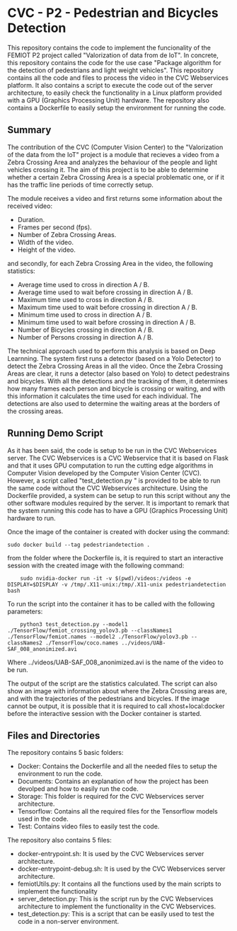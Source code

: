# CVC - P2 - Pedestrian and Bicycles Detection

This repository contains the code to implement the funcionality of the FEMIOT P2 project called "Valorization of data from de IoT". In concrete, this repository contains the code for the use case "Package algorithm for the detection of pedestrians and light weight vehicles".
This repository contains all the code and files to process the video in the CVC Webservices platform. It also contains a script to execute the code out of the server architecture, to easily check the functionality in a Linux platform provided with a GPU (Graphics Processing Unit) hardware.
The repository also contains a Dockerfile to easily setup the environment for running the code.

## Summary
The contribution of the CVC (Computer Vision Center) to the "Valorization of the data from the IoT" project is a module that recieves a video from a Zebra Crossing Area and analyzes the behaviour of the people and light vehicles crossing it. The aim of this project is to be able to determine whether a certain Zebra Crossing Area is a special problematic one, or if it has the traffic line periods of time correctly setup.

The module receives a video and first returns some information about the received video:
 - Duration.
 - Frames per second (fps).
 - Number of Zebra Crossing Areas.
 - Width of the video.
 - Height of the video.

 and secondly, for each Zebra Crossing Area in the video, the following statistics:

 - Average time used to cross in direction A / B.
 - Average time used to wait before crossing in direction A / B.
 - Maximum time used to cross in direction A / B.
 - Maximum time used to wait before crossing in direction A / B.
 - Minimum time used to cross in direction A / B.
 - Minimum time used to wait before crossing in direction A / B.
 - Number of Bicycles crossing in direction A / B.
 - Number of Persons crossing in direction A / B.

The technical approach used to perform this analysis is based on Deep Learnning.
The system first runs a detector (based on a Yolo Detector) to detect the Zebra Crossing Areas in all the video. Once the Zebra Crossing Areas are clear, it runs a detector (also based on Yolo) to detect pedestrains and bicycles. With all the detections and the tracking of them, it determines how many frames each person and bicycle is crossing or waiting, and with this information it calculates the time used for each individual. The detections are also used to determine the waiting areas at the borders of the crossing areas.

## Running Demo Script
As it has been said, the code is setup to be run in the CVC Webservices server. The CVC Webservices is a CVC Webservice that it is based on Flask and that it uses GPU computation to run the cutting edge algorithms in Computer Vision developed by the Computer Vision Center (CVC).
However, a script called "test_detection.py " is provided to be able to run the same code without the CVC Webservices architecture. Using the Dockerfile provided, a system can be setup to run this script without any the other software modules required by the server. It is important to remark that the system running this code has to have a GPU (Graphics Processing Unit) hardware to run.

Once the image of the container is created with docker using the command:

	sudo docker build --tag pedestriandetection .
from the folder where the Dockerfile is, it is required to start an interactive session with the created image with the following command:

        sudo nvidia-docker run -it -v $(pwd)/videos:/videos -e DISPLAY=$DISPLAY -v /tmp/.X11-unix:/tmp/.X11-unix pedestriandetection bash

To run the script into the container it has to be called with the following parameters:

        python3 test_detection.py --model1 ./TensorFlow/femiot_crossing_yolov3.pb --classNames1 ./TensorFlow/femiot.names --model2 ./TensorFlow/yolov3.pb --classNames2 ./TensorFlow/coco.names ../videos/UAB-SAF_008_anonimized.avi

Where ../videos/UAB-SAF_008_anonimized.avi is the name of the video to be run.

The output of the script are the statistics calculated. The script can also show an image with information about where the Zebra Crossing areas are, and with the trajectories of the pedestrians and bicycles.
If the image cannot be output, it is possible that it is required to call
xhost+local:docker
before the interactive session with the Docker container is started.

## Files and Directories
The repository contains 5 basic folders:

 - Docker: Contains the Dockerfile and all the needed files to setup the environment to run the code.
 - Documents: Contains an explanation of how the project has been devolped and how to easily run the code.
 - Storage: This folder is required for the CVC Webservices server architecture.
 - Tensorflow: Contains all the required files for the Tensorflow models used in the code.
 - Test: Contains video files to easily test the code.
 
 The repository also contains 5 files:
 - docker-entrypoint.sh: It is used by the CVC Webservices server architecture.
 - docker-entrypoint-debug.sh: It is used by the CVC Webservices server architecture.
 - femiotUtils.py: It contains all the functions used by the main scripts to implement the functionality
 - server_detection.py: This is the script run by the CVC Webservices architecture to implement the functionality in the CVC Webservices.
 - test_detection.py: This is a script that can be easily used to test the code in a non-server environment.
